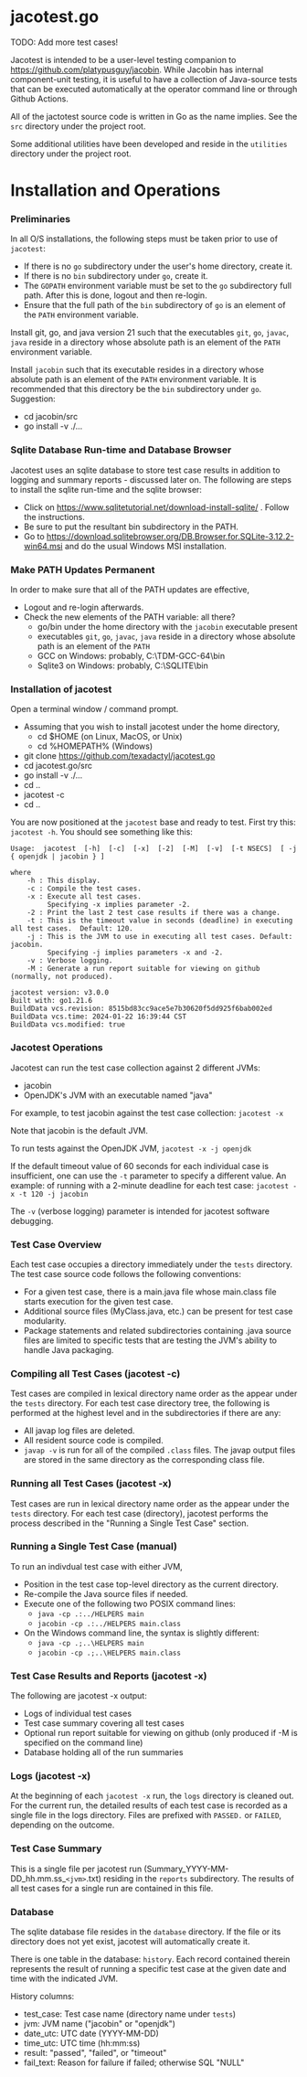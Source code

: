 # jacotest.go

TODO: Add more test cases!

Jacotest is intended to be a user-level testing companion to https://github.com/platypusguy/jacobin. 
While Jacobin has internal component-unit testing, it is useful to have a collection of Java-source tests that can be executed automatically 
at the operator command line or through Github Actions.

All of the jactotest source code is written in Go as the name implies.  See the ```src``` directory under the project root.

Some additional utilities have been developed and reside in the ```utilities``` directory under the project root.

# Installation and Operations

### Preliminaries

In all O/S installations, the following steps must be taken prior to use of ```jacotest```:
* If there is no ```go``` subdirectory under the user's home directory, create it.
* If there is no ```bin``` subdirectory under ```go```, create it.
* The ```GOPATH``` environment variable must be set to the ```go``` subdirectory full path. After this is done, logout and then re-login.
* Ensure that the full path of the ```bin``` subdirectory of ```go``` is an element of the ```PATH``` environment variable.

Install git, go, and java version 21 such that the executables ```git```, ```go```, ```javac```, ```java``` reside in a directory whose absolute path is an element of the ```PATH``` environment variable.

Install ```jacobin``` such that its executable resides in a directory whose absolute path is an element of the ```PATH``` environment variable.  It is recommended that this directory be the ```bin``` subdirectory under ```go```. Suggestion:
* cd jacobin/src
* go install -v ./...

### Sqlite Database Run-time and Database Browser

Jacotest uses an sqlite database to store test case results in addition to logging and summary reports - discussed later on. The following are steps to install the sqlite run-time and the sqlite browser:
* Click on https://www.sqlitetutorial.net/download-install-sqlite/ . Follow the instructions.
* Be sure to put the resultant bin subdirectory in the PATH.
* Go to https://download.sqlitebrowser.org/DB.Browser.for.SQLite-3.12.2-win64.msi and do the usual Windows MSI installation.

### Make PATH Updates Permanent

In order to make sure that all of the PATH updates are effective,
* Logout and re-login afterwards.
* Check the new elements of the PATH variable: all there?
     - go/bin under the home directory with the ```jacobin``` executable present
     - executables ```git```, ```go```, ```javac```, ```java``` reside in a directory whose absolute path is an element of the ```PATH```
     - GCC on Windows: probably, C:\TDM-GCC-64\bin
     - Sqlite3 on Windows: probably, C:\SQLITE\bin

### Installation of jacotest

Open a terminal window / command prompt.

* Assuming that you wish to install jacotest under the home directory,
     - cd $HOME (on Linux, MacOS, or Unix)
     - cd %HOMEPATH% (Windows)
* git clone https://github.com/texadactyl/jacotest.go
* cd jacotest.go/src
* go install -v ./...
* cd ..
* jacotest -c
* cd ..

You are now positioned at the ```jacotest``` base and ready to test.  First try this: ```jacotest -h```.  You should see something like this:

```
Usage:  jacotest  [-h]  [-c]  [-x]  [-2]  [-M]  [-v]  [-t NSECS]  [ -j { openjdk | jacobin } ]

where
	-h : This display.
	-c : Compile the test cases.
	-x : Execute all test cases.
	     Specifying -x implies parameter -2.
	-2 : Print the last 2 test case results if there was a change.
	-t : This is the timeout value in seconds (deadline) in executing all test cases.  Default: 120.
	-j : This is the JVM to use in executing all test cases. Default: jacobin.
	     Specifying -j implies parameters -x and -2.
	-v : Verbose logging.
	-M : Generate a run report suitable for viewing on github (normally, not produced).

jacotest version: v3.0.0
Built with: go1.21.6
BuildData vcs.revision: 8515bd83cc9ace5e7b30620f5dd925f6bab002ed
BuildData vcs.time: 2024-01-22 16:39:44 CST
BuildData vcs.modified: true
```

### Jacotest Operations

Jacotest can run the test case collection against 2 different JVMs:
* jacobin
* OpenJDK's JVM with an executable named "java"

For example, to test jacobin against the test case collection: 
```jacotest -x```

Note that jacobin is the default JVM.

To run tests against the OpenJDK JVM, 
```jacotest -x -j openjdk```

If the default timeout value of 60 seconds for each individual case is insufficient, one can use the ```-t``` parameter to specify a different value.  An example: of running with a 2-minute deadline for each test case:
```jacotest -x -t 120 -j jacobin```

The ```-v``` (verbose logging) parameter is intended for jacotest software debugging.

### Test Case Overview

Each test case occupies a directory immediately under the ```tests``` directory.  The test case source code follows the following conventions:
* For a given test case, there is a main.java file whose main.class file starts execution for the given test case.
* Additional source files (MyClass.java, etc.) can be present for test case modularity.
* Package statements and related subdirectories containing .java source files are limited to specific tests that are testing the JVM's ability to handle Java packaging.

### Compiling all Test Cases (jacotest -c)

Test cases are compiled in lexical directory name order as the appear under the ```tests``` directory.  For each test case directory tree, the following is performed at the highest level and in the subdirectories if there are any:
* All javap log files are deleted.
* All resident source code is compiled.
* `javap -v` is run for all of the compiled ```.class``` files. The javap output files are stored in the same directory as the corresponding class file.

### Running all Test Cases (jacotest -x)

Test cases are run in lexical directory name order as the appear under the ```tests``` directory.  For each test case (directory), jacotest performs the process described in the "Running a Single Test Case" section.

### Running a Single Test Case (manual)

To run an indivdual test case with either JVM,
* Position in the test case top-level directory as the current directory.
* Re-compile the Java source files if needed.
* Execute one of the following two POSIX command lines:
	* ```java -cp .:../HELPERS main```
	* ```jacobin -cp .:../HELPERS main.class```
* On the Windows command line, the syntax is slightly different:
	* ```java -cp .;..\HELPERS main```
	* ```jacobin -cp .;..\HELPERS main.class```

### Test Case Results and Reports (jacotest -x)

The following are jacotest -x output:
* Logs of individual test cases
* Test case summary covering all test cases
* Optional run report suitable for viewing on github (only produced if -M is specified on the command line)
* Database holding all of the run summaries

### Logs (jacotest -x)

At the beginning of each ```jacotest -x``` run, the ```logs``` directory is cleaned out. For the current run, the detailed results of each test case is recorded as a single file in the logs directory. Files are prefixed with ```PASSED.``` or ```FAILED```, depending on the outcome.

### Test Case Summary

This is a single file per jacotest run (Summary_YYYY-MM-DD_hh.mm.ss_```<jvm>```.txt) residing in the ```reports``` subdirectory. The results of all test cases for a single run are contained in this file. 

### Database

The sqlite database file resides in the ```database``` directory. If the file or its directory does not yet exist, jacotest will automatically create it.

There is one table in the database: ```history```. Each record contained therein represents the result of running a specific test case at the given date and time with the indicated JVM.

History columns:
* test_case: Test case name (directory name under ```tests```)
* jvm: JVM name ("jacobin" or "openjdk")
* date_utc: UTC date (YYYY-MM-DD)
* time_utc: UTC time (hh:mm:ss)
* result: "passed", "failed", or "timeout"
* fail_text: Reason for failure if failed; otherwise SQL "NULL"

